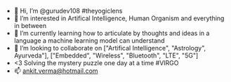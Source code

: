 - 👋 Hi, I’m @gurudev108 #theyogiclens
- 👀 I’m interested in Artifical Intelligence, Human Organism and everything in between
- 🌱 I’m currently learning how to articulate by thoughts and ideas in a language a machine learning model can understand
- 💞️ I’m looking to collaborate on ["Artifical Intelligence", "Astrology", Ayurveda"], ["Embedded", "Wireless", "Bluetooth", "LTE", "5G"]
- <3 Solving the mystery puzzle one day at a time #VIRGO
- 📫 ankit.verma@hotmail.com

<!---
gurudev108/gurudev108 is a ✨ special ✨ repository because its `README.md` (this file) appears on your GitHub profile.
You can click the Preview link to take a look at your changes.
--->

